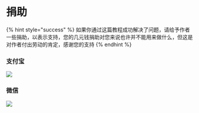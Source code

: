 # 捐助

{% hint style="success" %}
如果你通过这篇教程成功解决了问题，请给予作者一些捐助，以表示支持，您的几元钱捐助对您来说也许并不能用来做什么，但这是对作者付出劳动的肯定，感谢您的支持
{% endhint %}

### 支付宝

![](https://cdn.jsdelivr.net/gh/EYW-015/Oculus-guide-China/img/donate/zfb.png)

### 微信

![](https://cdn.jsdelivr.net/gh/EYW-015/Oculus-guide-China/img/donate/wx.png)

